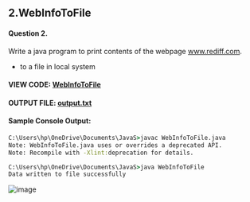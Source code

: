 ## 2.WebInfoToFile
#### Question 2.
Write a java program to print contents of the webpage www.rediff.com. 
- to a file in local system

#### VIEW CODE:  [WebInfoToFile](https://github.com/Alan0602/COOLMINDS/blob/main/ASSIGNMENT2/WebInfoToFile.java)

#### OUTPUT FILE: [output.txt](https://github.com/Alan0602/COOLMINDS/blob/main/ASSIGNMENT2/output.txt)

#### Sample Console Output:
```cmd
C:\Users\hp\OneDrive\Documents\JavaS>javac WebInfoToFile.java
Note: WebInfoToFile.java uses or overrides a deprecated API.
Note: Recompile with -Xlint:deprecation for details. 

C:\Users\hp\OneDrive\Documents\JavaS>java WebInfoToFile
Data written to file successfully
```
![image](https://github.com/Alan0602/COOLMINDS/assets/100459334/2075fd3e-777d-4816-89ec-1cc3b3a07b1a)
